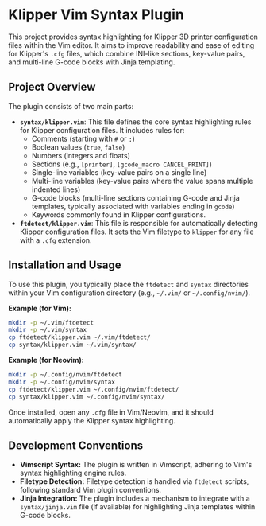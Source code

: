 # Klipper Vim Syntax Plugin

This project provides syntax highlighting for Klipper 3D printer configuration files within the Vim editor. It aims to improve readability and ease of editing for Klipper's `.cfg` files, which combine INI-like sections, key-value pairs, and multi-line G-code blocks with Jinja templating.

## Project Overview

The plugin consists of two main parts:

*   **`syntax/klipper.vim`**: This file defines the core syntax highlighting rules for Klipper configuration files. It includes rules for:
    *   Comments (starting with `#` or `;`)
    *   Boolean values (`true`, `false`)
    *   Numbers (integers and floats)
    *   Sections (e.g., `[printer]`, `[gcode_macro CANCEL_PRINT]`)
    *   Single-line variables (key-value pairs on a single line)
    *   Multi-line variables (key-value pairs where the value spans multiple indented lines)
    *   G-code blocks (multi-line sections containing G-code and Jinja templates, typically associated with variables ending in `gcode`)
    *   Keywords commonly found in Klipper configurations.
*   **`ftdetect/klipper.vim`**: This file is responsible for automatically detecting Klipper configuration files. It sets the Vim filetype to `klipper` for any file with a `.cfg` extension.

## Installation and Usage

To use this plugin, you typically place the `ftdetect` and `syntax` directories within your Vim configuration directory (e.g., `~/.vim/` or `~/.config/nvim/`).

**Example (for Vim):**

```bash
mkdir -p ~/.vim/ftdetect
mkdir -p ~/.vim/syntax
cp ftdetect/klipper.vim ~/.vim/ftdetect/
cp syntax/klipper.vim ~/.vim/syntax/
```

**Example (for Neovim):**

```bash
mkdir -p ~/.config/nvim/ftdetect
mkdir -p ~/.config/nvim/syntax
cp ftdetect/klipper.vim ~/.config/nvim/ftdetect/
cp syntax/klipper.vim ~/.config/nvim/syntax/
```

Once installed, open any `.cfg` file in Vim/Neovim, and it should automatically apply the Klipper syntax highlighting.

## Development Conventions

*   **Vimscript Syntax:** The plugin is written in Vimscript, adhering to Vim's syntax highlighting engine rules.
*   **Filetype Detection:** Filetype detection is handled via `ftdetect` scripts, following standard Vim plugin conventions.
*   **Jinja Integration:** The plugin includes a mechanism to integrate with a `syntax/jinja.vim` file (if available) for highlighting Jinja templates within G-code blocks.
